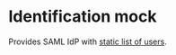 <!--
SPDX-FileCopyrightText: 2021 City of Turku

SPDX-License-Identifier: LGPL-2.1-or-later
-->

# Identification mock

Provides SAML IdP with [static list of users](src/main/resources/users.json).
